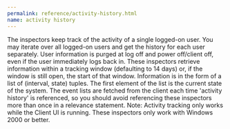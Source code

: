 ```yaml
---
permalink: reference/activity-history.html
name: activity history
---
```


The <activity history> inspectors keep track of the activity of a single logged-on user. You may iterate over all logged-on users and get the history for each user separately. User information is purged at log off and power off/client off, even if the user immediately logs back in. These inspectors retrieve information within a tracking window (defaulting to 14 days) or, if the window is still open, the start of that window. Information is in the form of a list of (interval, state) tuples. The first element of the list is the current state of the system. The event lists are fetched from the client each time 'activity history' is referenced, so you should avoid referencing these inspectors more than once in a relevance statement. Note: Activity tracking only works while the Client UI is running. These inspectors only work with Windows 2000 or better.